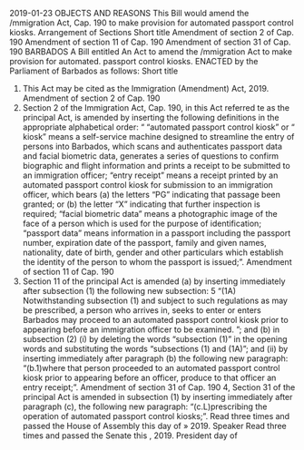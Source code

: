2019-01-23
OBJECTS AND REASONS
This Bill would amend the /mmigration Act, Cap. 190 to make provision for automated passport control kiosks.
Arrangement of Sections
Short title
Amendment of section 2 of Cap. 190
Amendment of section 11 of Cap. 190
Amendment of section 31 of Cap. 190
BARBADOS
A Bill entitled
An Act to amend the /mmigration Act to make provision for automated. passport control kiosks.
ENACTED by the Parliament of Barbados as follows:
Short title
1. This Act may be cited as the Immigration (Amendment) Act, 2019.
Amendment of section 2 of Cap. 190
2. Section 2 of the Immigration Act, Cap. 190, in this Act referred te as the principal Act, is amended by inserting the following definitions in the appropriate alphabetical order:
“ “automated passport control kiosk” or “ kiosk” means a self-service machine designed to streamline the entry of persons into Barbados, which scans and authenticates passport data and facial biometric data, generates a series of questions to confirm biographic and flight information and prints a receipt to be submitted to an immigration officer;
“entry receipt” means a receipt printed by an automated passport control kiosk for submission to an immigration officer, which bears
(a) the letters “PG” indicating that passage been granted; or
(b) the letter “X” indicating that further inspection is required;
“facial biometric data” means a photographic image of the face of a person which is used for the purpose of identification;
“passport data” means information in a passport including the passport number, expiration date of the passport, family and given names, nationality, date of birth, gender and other particulars which establish the identity of the person to whom the passport is issued;”.
Amendment of section 11 of Cap. 190
3. Section 11 of the principal Act is amended
(a) by inserting immediately after subsection (1) the following new subsection:
5
“(1A) Notwithstanding subsection (1) and subject to such regulations as may be prescribed, a person who arrives in, seeks to enter or enters Barbados may proceed to an automated passport control kiosk prior to appearing before an immigration officer to be examined. ”; and
(b) in subsection (2)
(i) by deleting the words “subsection (1)” in the opening words and substituting the words “subsections (1) and (1A)”; and
(ii) by inserting immediately after paragraph (b) the following new paragraph:
“(b.1)where that person proceeded to an automated passport control kiosk prior to appearing before an officer, produce to that officer an entry receipt;”.
Amendment of section 31 of Cap. 190
4, Section 31 of the principal Act is amended in subsection (1) by inserting immediately after paragraph (c), the following new paragraph:
“(c.L)prescribing the operation of automated passport control kiosks;”.
Read three times and passed the House of Assembly this day of » 2019.
Speaker
Read three times and passed the Senate this , 2019.
President
day of
